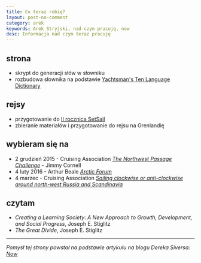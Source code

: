```yaml
---
title: Co teraz robię?
layout: post-no-comment
category: arek
keywords: Arek Stryjski, nad czym pracuję, now
desc: Informacja nad czym teraz pracuję
---
```


strona
-------
* skrypt do generacji słów w słowniku
* rozbudowa słownika na podstawie [Yachtsman's Ten Language Dictionary](http://www.theca.org.uk/catalog/publications/10language)

rejsy
-----
* przygotowanie do [II rocznica SetSail](http://www.meetup.com/SetSail-Polish-Sailing-Club/events/223935764/)
* zbieranie materiałów i przygotowanie do rejsu na Grenlandię

wybieram się na
----------------
* 2 grudzień 2015 - Cruising Association *[The Northwest Passage Challenge](http://www.theca.org.uk/node/28103)* - Jimmy Cornell
* 4 luty 2016 - Arthur Beale *[Arctic Forum](http://www.arthurbeale.co.uk/node/95)*
* 4 marzec - Cruising Association *[Sailing clockwise or anti-clockwise around north-west Russia and Scandinavia](http://www.theca.org.uk/node/28511)*

czytam
-------
* *Creating a Learning Society: A New Approach to Growth, Development, and Social Progress*, Joseph E. Stiglitz
* *The Great Divide*, Joseph E. Stiglitz

-----------------------------------------------------

*Pomysł tej strony powstał na podstawie artykułu na blogu Dereka Siversa: [Now](http://sivers.org/nowff)*
